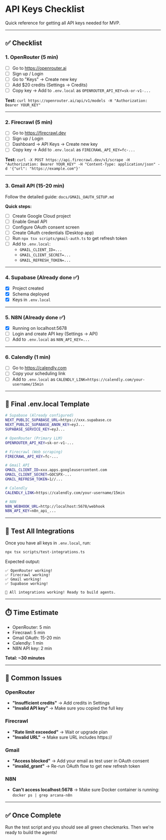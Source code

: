 # API Keys Checklist

Quick reference for getting all API keys needed for MVP.

---

## ✅ Checklist

### 1. OpenRouter (5 min)
- [ ] Go to https://openrouter.ai
- [ ] Sign up / Login
- [ ] Go to "Keys" → Create new key
- [ ] Add $20 credits (Settings → Credits)
- [ ] Copy key → Add to `.env.local` as `OPENROUTER_API_KEY=sk-or-v1-...`

**Test:** `curl https://openrouter.ai/api/v1/models -H "Authorization: Bearer YOUR_KEY"`

---

### 2. Firecrawl (5 min)
- [ ] Go to https://firecrawl.dev
- [ ] Sign up / Login  
- [ ] Dashboard → API Keys → Create new key
- [ ] Copy key → Add to `.env.local` as `FIRECRAWL_API_KEY=fc-...`

**Test:** `curl -X POST https://api.firecrawl.dev/v1/scrape -H "Authorization: Bearer YOUR_KEY" -H "Content-Type: application/json" -d '{"url": "https://example.com"}'`

---

### 3. Gmail API (15-20 min)
Follow the detailed guide: `docs/GMAIL_OAUTH_SETUP.md`

**Quick steps:**
- [ ] Create Google Cloud project
- [ ] Enable Gmail API
- [ ] Configure OAuth consent screen
- [ ] Create OAuth credentials (Desktop app)
- [ ] Run `npx tsx scripts/gmail-auth.ts` to get refresh token
- [ ] Add to `.env.local`:
  - `GMAIL_CLIENT_ID=...`
  - `GMAIL_CLIENT_SECRET=...`
  - `GMAIL_REFRESH_TOKEN=...`

---

### 4. Supabase (Already done ✅)
- [x] Project created
- [x] Schema deployed
- [x] Keys in `.env.local`

---

### 5. N8N (Already done ✅)
- [x] Running on localhost:5678
- [ ] Login and create API key (Settings → API)
- [ ] Add to `.env.local` as `N8N_API_KEY=...`

---

### 6. Calendly (1 min)
- [ ] Go to https://calendly.com
- [ ] Copy your scheduling link
- [ ] Add to `.env.local` as `CALENDLY_LINK=https://calendly.com/your-username/15min`

---

## 📝 Final .env.local Template

```bash
# Supabase (Already configured)
NEXT_PUBLIC_SUPABASE_URL=https://xxx.supabase.co
NEXT_PUBLIC_SUPABASE_ANON_KEY=eyJ...
SUPABASE_SERVICE_KEY=eyJ...

# OpenRouter (Primary LLM)
OPENROUTER_API_KEY=sk-or-v1-...

# Firecrawl (Web scraping)
FIRECRAWL_API_KEY=fc-...

# Gmail API
GMAIL_CLIENT_ID=xxx.apps.googleusercontent.com
GMAIL_CLIENT_SECRET=GOCSPX-...
GMAIL_REFRESH_TOKEN=1//...

# Calendly
CALENDLY_LINK=https://calendly.com/your-username/15min

# N8N
N8N_WEBHOOK_URL=http://localhost:5678/webhook
N8N_API_KEY=n8n_api_...
```

---

## 🧪 Test All Integrations

Once you have all keys in `.env.local`, run:

```bash
npx tsx scripts/test-integrations.ts
```

Expected output:
```
✅ OpenRouter working!
✅ Firecrawl working!
✅ Gmail working!
✅ Supabase working!

🎉 All integrations working! Ready to build agents.
```

---

## ⏱️ Time Estimate

- OpenRouter: 5 min
- Firecrawl: 5 min
- Gmail OAuth: 15-20 min
- Calendly: 1 min
- N8N API key: 2 min

**Total: ~30 minutes**

---

## 🚨 Common Issues

### OpenRouter
- **"Insufficient credits"** → Add credits in Settings
- **"Invalid API key"** → Make sure you copied the full key

### Firecrawl
- **"Rate limit exceeded"** → Wait or upgrade plan
- **"Invalid URL"** → Make sure URL includes https://

### Gmail
- **"Access blocked"** → Add your email as test user in OAuth consent
- **"invalid_grant"** → Re-run OAuth flow to get new refresh token

### N8N
- **Can't access localhost:5678** → Make sure Docker container is running: `docker ps | grep arcana-n8n`

---

## ✅ Once Complete

Run the test script and you should see all green checkmarks. Then we're ready to build the agents!
